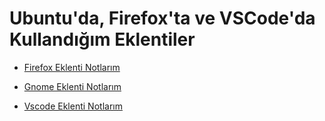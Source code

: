 # Ubuntu'da, Firefox'ta ve VSCode'da Kullandığım Eklentiler

- [Firefox Eklenti Notlarım](https://github.com/kaankaltakkiran/Linux_notlarim/blob/main/eklenti_notlarim/notlarim/firefox_eklenti_notlarim.md)

- [Gnome Eklenti Notlarım](https://github.com/kaankaltakkiran/Linux_notlarim/blob/main/eklenti_notlarim/notlarim/gnome_eklenti_notlarim.md)

- [Vscode Eklenti Notlarım](https://github.com/kaankaltakkiran/Linux_notlarim/blob/main/eklenti_notlarim/notlarim/vscode_eklenti_notlarim.md)
